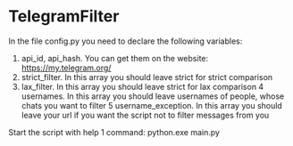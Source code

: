 # TelegramFilter

In the file config.py you need to declare the following variables:

1. api_id, api_hash. You can get them on the website: https://my.telegram.org/
2. strict_filter. In this array you should leave strict for strict comparison
3. lax_filter. In this array you should leave strict for lax comparison
4 usernames. In this array you should leave usernames of people, whose chats you want to filter
5 username_exception. In this array you should leave your url if you want the script not to filter messages from you 

Start the script with help 1 command: python.exe main.py 
